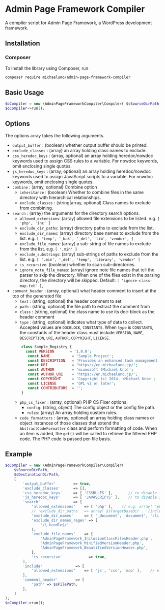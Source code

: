 # Admin Page Framework Compiler
A compiler script for Admin Page Framework, a WordPress development framework.

## Installation
### Composer
To install the library using Composer, run 

```bash
composer require michaeluno/admin-page-framework-compiler
```

## Basic Usage
```php
$oCompiler = new \AdminPageFrameworkCompiler\Compiler( $sSourceDirPath, $sDestinationDirPath );
$oCompiler->run();
```

## Options
The options array takes the following arguments.
- `output_buffer`       : (boolean) whether output buffer should be printed. 
- `exclude_classes`     : (array)        an array holding class names to exclude.
- `css_heredoc_keys`    : (array, optional) an array holding heredoc/nowdoc keywords used to assign CSS rules to a variable. For nowdoc keywords, omit enclosing single quotes.
- `js_heredoc_keys`     : (array, optional) an array holding heredoc/nowdoc keywords used to assign JavaScript scripts to a variable. For nowdoc keywords, omit enclosing single quotes.
- `combine` : (array, optional) Combine option
  - `inheritance` : (boolean) Whether to combine files in the same directory with hierarchical relationships.
  - `exclude_classes` : (string|array, optional)  Class names to exclude from combining.
- `search`				: (array)	the arguments for the directory search options.
   - `allowed_extensions`: (array) allowed file extensions to be listed. e.g. `[ 'php', 'inc' ]` 
   - `exclude_dir_paths`: (array) directory paths to exclude from the list.  
   - `exclude_dir_names`: (array) directory base names to exclude from the list. e.g. `[ 'temp', '_bak', '_del', 'lib', 'vendor', ]` 
   - `exclude_file_names`: (array) a sub-string of file names to exclude from the list. e.g. `[ '.min' ]` 
   - `exclude_substrings`: (array) sub-strings of paths to exclude from the list. e.g. `[ '.min', '_del', 'temp', 'library', 'vendor' ]`
   - `is_recursive`: (boolean) whether to scan sub-directories.
   - `ignore_note_file_names`: (array) ignore note file names that tell the parser to skip the directory. When one of the files exist in the parsing directory, the directory will be skipped. Default: `[ 'ignore-class-map.txt' ]`,
- `comment_header`  : (array, optional)   what header comment to insert at the top of the generated file
  - `text`  : (string, optional) the header comment to set    
  - `path`  : (string, optional) the file path to extract the comment from
  - `class` : (string, optional) the class name to use its doc-block as the header comment
  - `type`  : (string, optional) indicates what type of data to collect. Accepted values are `DOCBLOCK`, `CONSTANTS`.
  When `type` is `CONSTANTS`, the constants of the header class must include `VERSION`, `NAME`, `DESCRIPTION`, `URI`, `AUTHOR`, `COPYRIGHT`, `LICENSE`.
  ```php
      class Sample_Registry {
        const VERSION       = '1.0.0';
         const NAME          = 'Sample Project';
         const DESCRIPTION   = 'Provides an enhanced task management system for WordPress.';
         const URI           = 'https://en.michaeluno.jp/';
         const AUTHOR        = 'miunosoft (Michael Uno)';
         const AUTHOR_URI    = 'https://en.michaeluno.jp/';
         const COPYRIGHT     = 'Copyright (c) 2014, <Michael Uno>';
         const LICENSE       = 'GPL v2 or later';
         const CONTRIBUTORS  = '';
      }
  ```
  - `php_cs_fixer` : (array, optional)  PHP CS Fixer options. 
    - `config`: (string, object) The config object or the config file path.
    - `rules`: (array) An array holding custom rules.
  - `code_formatters` : (array, optional) an array holding class names or object instances of those classes that extend the `AbstractCodeFormatter` class and perform formatting of code. When an item is added, the `get()` will be called to retrieve the filtered PHP code. The PHP code is passed per-file basis. 
   
## Example
```php
$oCompiler = new \AdminPageFrameworkCompiler\Compiler(
    $sSourceDirPath,
    $sDestinationDirPath,
    [
        'output_buffer'        => true,
        'exclude_classes'      => [],
        'css_heredoc_keys'     => [ 'CSSRULES' ],       // to disable inline CSS minification, set an empty array
        'js_heredoc_keys'      => [ 'JAVASCRIPTS' ],    // to disable inline JavaScript minification, set an empty array
        'search'               => [
            'allowed_extensions'    => [ 'php' ],    // e.g. array( 'php', 'inc' )
            // 'exclude_dir_paths'  => array( $sTargetBaseDir . '/include/class/admin' ),
            'exclude_dir_names'     => [ '_document', 'document', 'cli' ],
            'exclude_dir_names_regex' => [
                '/\.bundle$/'
            ],
            'exclude_file_names'    => [
                'AdminPageFramework_InclusionClassFilesHeader.php',
                'AdminPageFramework_MinifiedVersionHeader.php',
                'AdminPageFramework_BeautifiedVersionHeader.php',
            ],
            'is_recursive'            => true,
        ],
        'include'               => [
            'allowed_extensions'    => [ 'js', 'css', 'map' ],    // e.g. array( 'php', 'inc' )
        ],
        'comment_header'        => [
            'path' => $sFilePath,
        ],
    ]
);
$oCompiler->run();
```